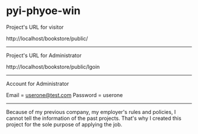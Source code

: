 pyi-phyoe-win
=============

Project's URL for visitor

http://localhost/bookstore/public/

--------------------------------------------------------

Project's URL for Administrator

http://localhost/bookstore/public/lgoin

--------------------------------------------------------

Account for Administrator

Email = userone@test.com
Password = userone

--------------------------------------------------------


Because of my previous company, my employer's rules and 
policies, I cannot tell the information of the past projects.
That's why I created this project for the sole purpose of 
applying the job.
